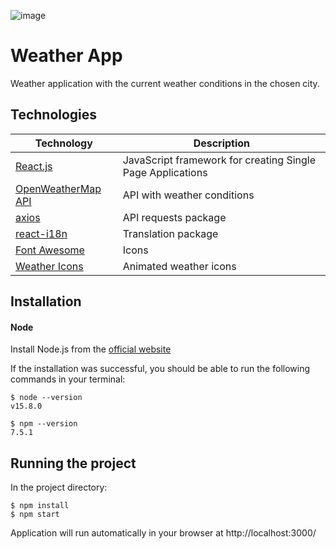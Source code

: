 ![image](https://user-images.githubusercontent.com/35819136/107552854-564c1e80-6bd4-11eb-9457-87034f7e009e.png)

# Weather App
Weather application with the current weather conditions in the chosen city.

## Technologies

Technology | Description
------------ | -------------
[React.js](https://pl.reactjs.org/) | JavaScript framework for creating Single Page Applications
[OpenWeatherMap API](https://openweathermap.org/api) | API with weather conditions
[axios](https://www.npmjs.com/package/axios) | API requests package
[react-i18n](https://react.i18next.com/) | Translation package
[Font Awesome](https://fontawesome.com/) | Icons
[Weather Icons](https://bas.dev/projects/weather-icons) | Animated weather icons

## Installation

#### Node
Install Node.js from the [official website](https://nodejs.org/en/)

If the installation was successful, you should be able to run the following commands in your terminal:
```
$ node --version
v15.8.0

$ npm --version
7.5.1
```

## Running the project
In the project directory:
```
$ npm install
$ npm start
```
Application will run automatically in your browser at http://localhost:3000/
